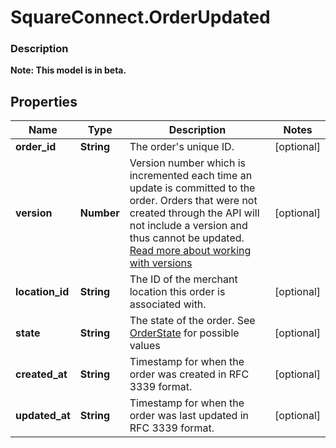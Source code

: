 # SquareConnect.OrderUpdated

### Description
**Note: This model is in beta.**



## Properties
Name | Type | Description | Notes
------------ | ------------- | ------------- | -------------
**order_id** | **String** | The order&#39;s unique ID. | [optional] 
**version** | **Number** | Version number which is incremented each time an update is committed to the order. Orders that were not created through the API will not include a version and thus cannot be updated.  [Read more about working with versions](https://developer.squareup.com/docs/docs/orders-api/manage-orders#update-orders) | [optional] 
**location_id** | **String** | The ID of the merchant location this order is associated with. | [optional] 
**state** | **String** | The state of the order. See [OrderState](#type-orderstate) for possible values | [optional] 
**created_at** | **String** | Timestamp for when the order was created in RFC 3339 format. | [optional] 
**updated_at** | **String** | Timestamp for when the order was last updated in RFC 3339 format. | [optional] 


